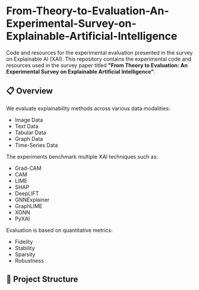 # From-Theory-to-Evaluation-An-Experimental-Survey-on-Explainable-Artificial-Intelligence
Code and resources for the experimental evaluation presented in the survey on Explainable AI (XAI).
This repository contains the experimental code and resources used in the survey paper titled **"From Theory to Evaluation: An Experimental Survey on Explainable Artificial Intelligence"**.

## 📋 Overview

We evaluate explainability methods across various data modalities:
- Image Data
- Text Data
- Tabular Data
- Graph Data
- Time-Series Data

The experiments benchmark multiple XAI techniques such as:
- Grad-CAM
- CAM
- LIME
- SHAP
- DeepLIFT
- GNNExplainer
- GraphLIME
- XGNN
- PyXAI

Evaluation is based on quantitative metrics:
- Fidelity
- Stability
- Sparsity
- Robustness

## 📂 Project Structure
